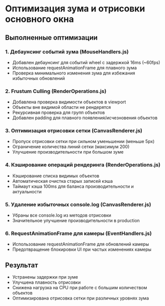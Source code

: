 # Оптимизация зума и отрисовки основного окна

## Выполненные оптимизации

### 1. Дебаунсинг событий зума (MouseHandlers.js)
- Добавлен дебаунсинг для событий wheel с задержкой 16ms (~60fps)
- Использование requestAnimationFrame для плавного зума
- Проверка минимального изменения зума для избежания избыточных обновлений

### 2. Frustum Culling (RenderOperations.js)
- Добавлена проверка видимости объектов в viewport
- Объекты вне видимой области не рендерятся
- Рекурсивная проверка для групп объектов
- Добавлен padding для плавного появления/исчезновения объектов

### 3. Оптимизация отрисовки сетки (CanvasRenderer.js)
- Пропуск отрисовки сетки при сильном уменьшении (меньше 5px)
- Ограничение количества линий сетки (максимум 200)
- Улучшение производительности при большом зуме

### 4. Кэширование операций рендеринга (RenderOperations.js)
- Кэширование списка видимых объектов
- Автоматическая очистка старых записей кэша
- Таймаут кэша 100ms для баланса производительности и актуальности

### 5. Удаление избыточных console.log (CanvasRenderer.js)
- Убраны все console.log из методов отрисовки
- Значительное улучшение производительности в production

### 6. RequestAnimationFrame для камеры (EventHandlers.js)
- Использование requestAnimationFrame для обновлений камеры
- Предотвращение блокировки UI при частых изменениях камеры

## Результат
- Устранены задержки при зуме
- Улучшена плавность отрисовки
- Снижена нагрузка на CPU при работе с большим количеством объектов
- Оптимизирована отрисовка сетки при различных уровнях зума
